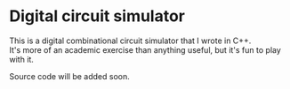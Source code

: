 # Digital circuit simulator
This is a digital combinational circuit simulator that I wrote in C++.  
It's more of an academic exercise than anything useful, but it's fun to play with it.  

Source code will be added soon.
